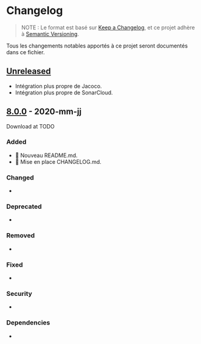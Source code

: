 # Changelog

> NOTE : Le format est basé sur [Keep a Changelog](https://keepachangelog.com/fr/1.0.0/),
et ce projet adhère à [Semantic Versioning](https://semver.org/lang/fr/).

Tous les changements notables apportés à ce projet seront documentés dans ce fichier.

## [Unreleased]

* Intégration plus propre de Jacoco.
* Intégration plus propre de SonarCloud.

## [8.0.0] - 2020-mm-jj

Download at TODO

### Added

* :pencil: Nouveau README.md.
* :pencil: Mise en place CHANGELOG.md.

### Changed

*

### Deprecated

*

### Removed

*

### Fixed

*

### Security

*

### Dependencies

*

[Unreleased]: https://github.com/bdelion/java-parent/compare/8.0.0...HEAD
[8.0.1]: https://github.com/bdelion/java-parent/compare/8.0.1...8.0.0
[8.0.0]: https://github.com/bdelion/java-parent/releases/tag/8.0.0